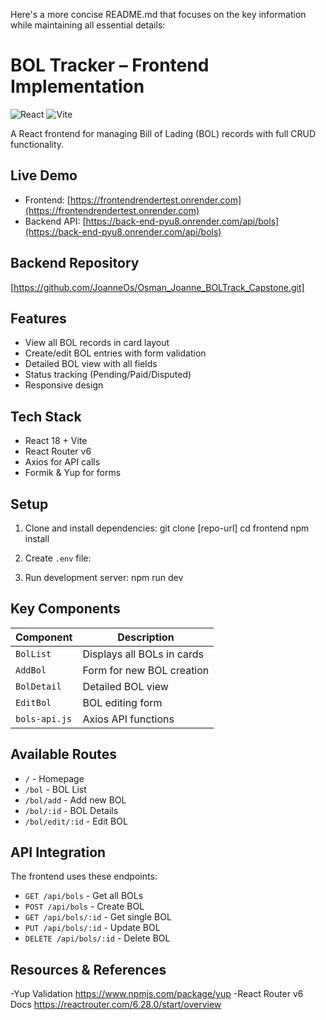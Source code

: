 Here's a more concise README.md that focuses on the key information while maintaining all essential details:

# BOL Tracker – Frontend Implementation

![React](https://img.shields.io/badge/React-20232A?style=for-the-badge&logo=react&logoColor=61DAFB)
![Vite](https://img.shields.io/badge/Vite-B73BFE?style=for-the-badge&logo=vite&logoColor=FFD62E)

A React frontend for managing Bill of Lading (BOL) records with full CRUD functionality.

## Live Demo

- Frontend: [https://frontendrendertest.onrender.com](https://frontendrendertest.onrender.com)
- Backend API: [https://back-end-pyu8.onrender.com/api/bols](https://back-end-pyu8.onrender.com/api/bols)

## Backend Repository

[https://github.com/JoanneOs/Osman_Joanne_BOLTrack_Capstone.git]

## Features

- View all BOL records in card layout
- Create/edit BOL entries with form validation
- Detailed BOL view with all fields
- Status tracking (Pending/Paid/Disputed)
- Responsive design

## Tech Stack

- React 18 + Vite
- React Router v6
- Axios for API calls
- Formik & Yup for forms


## Setup

1. Clone and install dependencies:
git clone [repo-url]
cd frontend
npm install


2. Create `.env` file:


3. Run development server:
npm run dev


## Key Components

| Component | Description |
|-----------|-------------|
| `BolList` | Displays all BOLs in cards |
| `AddBol` | Form for new BOL creation |
| `BolDetail` | Detailed BOL view |
| `EditBol` | BOL editing form |
| `bols-api.js` | Axios API functions |

## Available Routes

- `/` - Homepage
- `/bol` - BOL List
- `/bol/add` - Add new BOL
- `/bol/:id` - BOL Details
- `/bol/edit/:id` - Edit BOL

## API Integration

The frontend uses these endpoints:

- `GET /api/bols` - Get all BOLs
- `POST /api/bols` - Create BOL
- `GET /api/bols/:id` - Get single BOL
- `PUT /api/bols/:id` - Update BOL
- `DELETE /api/bols/:id` - Delete BOL

## Resources & References
-Yup Validation https://www.npmjs.com/package/yup
-React Router v6 Docs https://reactrouter.com/6.28.0/start/overview